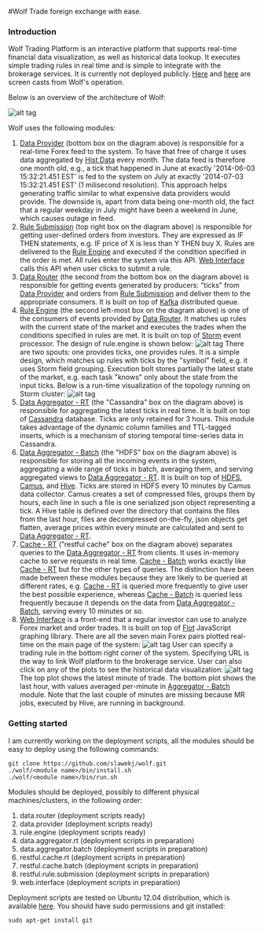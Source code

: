 #Wolf
Trade foreign exchange with ease.

### Introduction
Wolf Trading Platform is an interactive platform that supports real-time financial data visualization, as well as historical data lookup. It executes simple trading rules in real time and is simple to integrate with the brokerage services. It is currently not deployed publicly. [Here](https://www.youtube.com/watch?v=0Q5XMwENRuY#t=23) and [here](https://www.youtube.com/watch?v=y7Gr5F1FHco&list=UU5KnJYd4JU21Qu8E8GgEexg) are screen casts from Wolf's operation.

Below is an overview of the architecture of Wolf:

![alt tag](https://raw.githubusercontent.com/slawekj/wolf/master/images/architecture.png "Architecture of Wolf")

Wolf uses the following modules:

  1. [Data Provider](data.provider/) (bottom box on the diagram above) is responsible for a real-time Forex feed to the system. To have that free of charge it uses data aggregated by [Hist Data](histdata.com) every month. The data feed is therefore one month old, e.g., a tick that happened in June at exactly '2014-06-03 15:32:21.451 EST' is fed to the system on July at exactly '2014-07-03 15:32:21.451 EST' (1 milisecond resolution). This approach helps generating traffic similar to what expensive data providers would provide. The downside is, apart from data being one-month old, the fact that a regular weekday in July might have been a weekend in June, which causes outage in feed.
  2. [Rule Submission](restful.rule.submission/) (top right box on the diagram above) is responsible for getting user-defined orders from investors. They are expressed as IF THEN statements, e.g. IF price of X is less than Y THEN buy X. Rules are delivered to the [Rule Engine](rule.engine/) and executed if the condition specified in the order is met. All rules enter the system via this API. [Web Interface](web.interface/) calls this API when user clicks to submit a rule.
  3. [Data Router](data.router/) (the second from the bottom box on the diagram above) is responsible for getting events generated by producers: "ticks" from [Data Provider](data.provider/) and orders from [Rule Submission](restful.rule.submission/) and deliver them to the appropriate consumers. It is built on top of [Kafka](https://kafka.apache.org/) distributed queue.
  4. [Rule Engine](rule.engine/) (the second left-most box on the diagram above) is one of the consumers of events provided by [Data Router](data.router/). It matches up rules with the current state of the market and executes the trades when the conditions specified in rules are met. It is built on top of [Storm](http://storm.incubator.apache.org/) event processor. The design of rule.engine is shown below: ![alt tag](https://raw.githubusercontent.com/slawekj/wolf/master/images/engine.png "Architecture of Rule Engine") There are two spouts: one provides ticks, one provides rules. It is a simple design, which matches up rules with ticks by the "symbol" field, e.g. it uses Storm field grouping. Execution bolt stores partially the latest state of the market, e.g. each task "knows" only about the state from the input ticks. Below is a run-time visualization of the topology running on Storm cluster: ![alt tag](https://raw.githubusercontent.com/slawekj/wolf/master/images/topology-runtime.png "Runtime visualization")
  5. [Data Aggregator - RT](data.aggregator.rt/) (the "Cassandra" box on the diagram above) is responsible for aggregating the latest ticks in real time. It is built on top of [Cassandra](http://cassandra.apache.org/) database. Ticks are only retained for 3 hours. This module takes advantage of the dynamic column families and TTL-tagged inserts, which is a mechanism of storing temporal time-series data in Cassandra.
  6. [Data Aggregator - Batch](data.aggregator.batch/) (the "HDFS" box on the diagram above) is responsible for storing all the incoming events in the system, aggregating a wide range of ticks in batch, averaging them, and serving aggregated views to [Data Aggregator - RT](data.aggregator.rt/). It is built on top of [HDFS](http://hadoop.apache.org/docs/r1.2.1/hdfs_design.html), [Camus](https://github.com/linkedin/camus), and [Hive](https://hive.apache.org/). Ticks are stored in HDFS every 10 minutes by Camus data collector. Camus creates a set of compressed files, groups them by hours, each line in such a file is one serialized json object representing a tick. A Hive table is defined over the directory that contains the files from the last hour, files are decompressed on-the-fly, json objects get flatten, average prices within every minute are calculated and sent to [Data Aggregator - RT](data.aggregator.rt/).
  7. [Cache - RT](restful.cache.service.rt/) ("restful cache" box on the diagram above) separates queries to the [Data Aggregator - RT](data.aggregator.rt/) from clients. It uses in-memory cache to serve requests in real time. [Cache - Batch](restful.cache.service.batch/) works exactly like [Cache - RT](restful.cache.service.rt/) but for the other types of queries. The distinction have been made between these modules because they are likely to be queried at different rates, e.g. [Cache - RT](restful.cache.service.rt/) is queried more frequently to give user the best possible experience, whereas [Cache - Batch](restful.cache.service.batch/) is queried less frequently because it depends on the data from [Data Aggregator - Batch](data.aggregator.batch/), serving every 10 minutes or so.
  8. [Web Interface](web.interface/) is a front-end that a regular investor can use to analyze Forex market and order trades. It is built on top of [Flot](http://www.flotcharts.org/) JavaScript graphing library. There are all the seven main Forex pairs plotted real-time on the main page of the system:
![alt tag](https://raw.githubusercontent.com/slawekj/wolf/master/images/plots-all.png "Main Page")
User can specify a trading rule in the bottom right corner of the system. Specifying URL is the way to link Wolf platform to the brokerage service. User can also click on any of the plots to see the historical data visualization:
![alt tag](https://raw.githubusercontent.com/slawekj/wolf/master/images/plot-detailed.png "Detailed Graph")
The top plot shows the latest minute of trade. The bottom plot shows the last hour, with values averaged per-minute in [Aggregator - Batch](data.aggregator.batch/) module. Note that the last couple of minutes are missing because MR jobs, executed by Hive, are running in background.

### Getting started

I am currently working on the deployment scripts, all the modules should be easy to deploy using the following commands:
```
git clone https://github.com/slawekj/wolf.git
./wolf/<module name>/bin/install.sh
./wolf/<module name>/bin/run.sh
```
Modules should be deployed, possibly to different physical machines/clusters, in the following order:
  1. data.router (deployment scripts ready)
  2. data.provider (deployment scripts ready)
  3. rule.engine (deployment scripts ready)
  4. data.aggregator.rt (deployment scripts in preparation)
  5. data.aggregator.batch (deployment scripts in preparation)
  6. restful.cache.rt (deployment scripts in preparation)
  7. restful.cache.batch (deployment scripts in preparation)
  8. restful.rule.submission (deployment scripts in preparation)
  9. web.interface (deployment scripts in preparation)

Deployment scripts are tested on Ubuntu 12.04 distribution, which is available [here](http://releases.ubuntu.com/12.04/ubuntu-12.04.4-server-amd64.iso). You should have sudo permissions and git installed:
```
sudo apt-get install git
```
